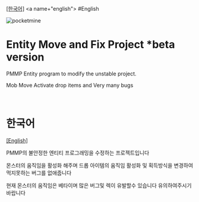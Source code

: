 [[한국어]](#korean)
<a name+"english"><a/>
#English

![pocketmine](https://f.cloud.github.com/assets/5278201/2116356/3d08d39a-907c-11e3-9468-e5170143374e.png)
# Entity Move and Fix Project *beta version
PMMP Entity program to modify the unstable project.

Mob Move Activate drop items and Very many bugs
<br/>
<br/>
<br/>















<a name="korean"></a>
# 한국어
[[English]](#english)

PMMP의 불안정한 엔티티 프로그래밍을
수정하는 프로젝트입니다

몬스터의 움직임을 활성화 해주며
드롭 아이템의 움직임 활성화 및
획득방식을 변경하여 먹지못하는 버그를 없애줍니다

현재 몬스터의 움직임은 베타이며
많은 버그및 렉이 유발할수 있습니다 유의하여주시기 바랍니다

